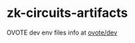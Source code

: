 # zk-circuits-artifacts

OVOTE dev env files info at [ovote/dev](https://github.com/aragon/zk-circuits-artifacts/blob/master/ovote/dev/circuits-info.md)
